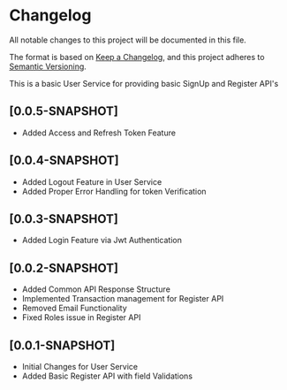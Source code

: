 <!-- markdownlint-disable-file no-duplicate-header -->

# Changelog

All notable changes to this project will be documented in this file.

The format is based on [Keep a Changelog](https://keepachangelog.com/en/1.0.0/),
and this project adheres to [Semantic Versioning](https://semver.org/spec/v2.0.0.html).

This is a basic User Service for providing basic SignUp and Register API's

## [0.0.5-SNAPSHOT]

- Added Access and Refresh Token Feature

## [0.0.4-SNAPSHOT]

- Added Logout Feature in User Service
- Added Proper Error Handling for token Verification

## [0.0.3-SNAPSHOT]

- Added Login Feature via Jwt Authentication

## [0.0.2-SNAPSHOT]

- Added Common API Response Structure
- Implemented Transaction management for Register API
- Removed Email Functionality
- Fixed Roles issue in Register API

## [0.0.1-SNAPSHOT]

- Initial Changes for User Service
- Added Basic Register API with field Validations